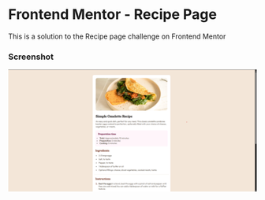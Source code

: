 # Frontend Mentor - Recipe Page

This is a solution to the Recipe page challenge on Frontend Mentor 

### Screenshot

![Screenshot](/Screenshot.png)


